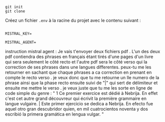 ```env

git init
git clone 
```





Créez un fichier `.env` à la racine du projet avec le contenu suivant :

```env

MISTRAL_KEY=

MISTRAL_AGENT=
```

instruction mistral agent :
Je vais t'envoyer deux fichiers pdf . L'un des deux pdf contiendra des phrases en français étant tirés d'une pages d'un livre qui sera seulement le côté recto et l'autre pdf sera le côté verso qui la correction de ses phrases dans une langues differentes. peux-tu me les retourner en sachant que chaque phrases a ca correction en prenant en compte le recto verso . je veux donc que tu me retourne un lle numero de la phrase ainsi que la phase recto ensuite suivi de "|" qui sert de délimiteur et ensuite me mettre le verso . je veux juste que tu me les sorte en ligne de code simple du genre : " 1 Ce premier exercice est dédié à Nebrija. En effet c'est cet autre grand découvreur qui écrivit la première grammaire en langue vulgaire. | Este primer ejercicio se dedica a Nebrija. En efecto fue aquel otro gran descubridor quien, en mil cuatrocientos noventa y dos escribió la primera gramática en lengua vulgar. "
